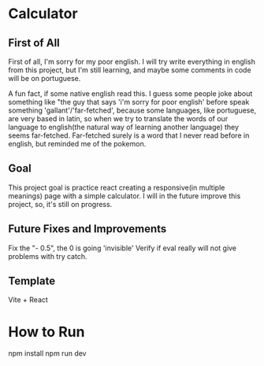 # Calculator 

## First of All

First of all, I'm sorry for my poor english. I will try write everything in english from this project, but I'm still learning, and maybe some comments in code will be on portuguese.

A fun fact, if some native english read this. I guess some people joke about something like "the guy that says 'i'm sorry for poor english' before speak something 'gallant'/'far-fetched', because some languages, like portuguese, are very based in latin, so when we try to translate the words of our language to english(the natural way of learning another language) they seems far-fetched. Far-fetched surely is a word that I never read before in english, but reminded me of the pokemon.


## Goal

This project goal is practice react creating a responsive(in multiple meanings) page with a simple calculator. I will in the future improve this project, so, it's still on progress.

## Future Fixes and Improvements

Fix the "- 0.5", the 0 is going 'invisible'
Verify if eval really will not give problems with try catch.

## Template

Vite + React

# How to Run

npm install
npm run dev


